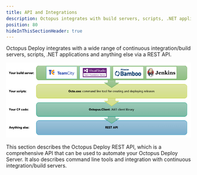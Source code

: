 ```yaml
---
title: API and Integrations
description: Octopus integrates with build servers, scripts, .NET applications and anything else with its REST API.
position: 80
hideInThisSectionHeader: true
---
```


Octopus Deploy integrates with a wide range of continuous integration/build servers, scripts, .NET applications and anything else via a REST API.

![](/docs/images/3048159/3278140.png "width=500")

This section describes the Octopus Deploy REST API, which is a comprehensive API that can be used to automate your Octopus Deploy Server. It also describes command line tools and integration with continuous integration/build servers.
